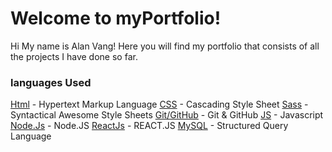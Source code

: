 # Welcome to myPortfolio! 
Hi My name is Alan Vang! 
Here you will find my portfolio that consists of all the projects I have done so far. 

### languages Used
[Html](https://www.w3schools.com/html/) - Hypertext Markup Language
[CSS](https://www.w3schools.com/css/) - Cascading Style Sheet
[Sass](https://www.w3schools.com/sass/) - Syntactical Awesome Style Sheets
[Git/GitHub](https://lab.github.com/githubtraining/introduction-to-github) - Git & GitHub
[JS](https://developer.mozilla.org/en-US/docs/Learn/JavaScript/First_steps/What_is_JavaScript) - Javascript
[Node.Js](https://developer.mozilla.org/en-US/docs/Glossary/Node.js) - Node.JS
[ReactJs](https://reactjs.org/docs/getting-started.html) - REACT.JS
[MySQL](https://dev.mysql.com/doc/refman/8.0/en/what-is-mysql.html) - Structured Query Language

